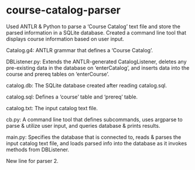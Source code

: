 # course-catalog-parser
Used ANTLR &amp; Python to parse a ‘Course Catalog’ text file and store the parsed information in a SQLite database. Created a command line tool that displays course information based on user input.

Catalog.g4: ANTLR grammar that defines a ‘Course Catalog’.

DBListener.py: Extends the ANTLR-generated CatalogListener, deletes any pre-existing data in the database on ‘enterCatalog’, and inserts data into the course and prereq tables on ‘enterCourse’. 

catalog.db: The SQLite database created after reading catalog.sql.

catalog.sql: Defines a ‘course’ table and ‘prereq’ table.

catalog.txt: The input catalog text file.

cb.py: A command line tool that defines subcommands, uses argparse to parse & utilize user input, and queries database & prints results.

main.py: Specifies the database that is connected to, reads & parses the input catalog text file, and loads parsed info into the database as it invokes methods from DBListener.

New line for parser 2.
